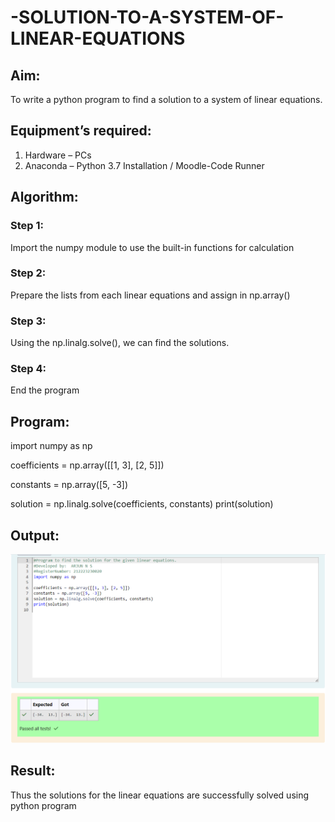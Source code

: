 # -SOLUTION-TO-A-SYSTEM-OF-LINEAR-EQUATIONS
## Aim:
To write a python program to find a solution to a system of linear equations.
## Equipment’s required:
1. 	Hardware – PCs
2. 	Anaconda – Python 3.7 Installation / Moodle-Code Runner
## Algorithm:
### Step 1: 
Import the numpy module to use the built-in functions for calculation
### Step 2: 
Prepare the lists from each linear equations and assign in np.array()
### Step 3: 
Using the np.linalg.solve(), we can find the solutions.
### Step 4: 
End the program
## Program:
import numpy as np

coefficients = np.array([[1, 3], [2, 5]])

constants = np.array([5, -3])

solution = np.linalg.solve(coefficients, constants)
print(solution)
## Output:
![alt text](<Screenshot 2024-02-28 083356.png>)

## Result: 
Thus the solutions for the linear equations are successfully solved using python program

